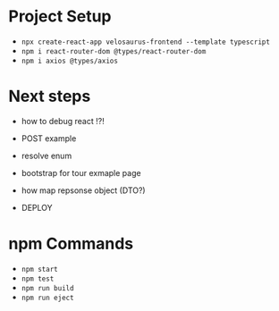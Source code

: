 # Project Setup
- `npx create-react-app velosaurus-frontend --template typescript`
- `npm i react-router-dom @types/react-router-dom`
- `npm i axios @types/axios`



# Next steps
- how to debug react !?!
- POST example
- resolve enum
- bootstrap for tour exmaple page

- how map repsonse object (DTO?)

- DEPLOY

# npm Commands
- `npm start`
- `npm test`
- `npm run build`
- `npm run eject`
